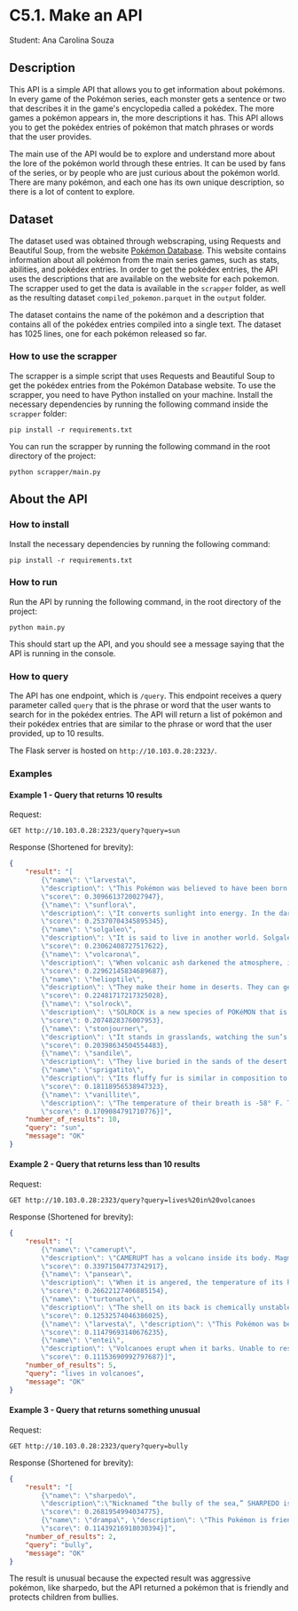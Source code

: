# C5.1. Make an API
Student: Ana Carolina Souza

## Description
This API is a simple API that allows you to get information about pokémons. In every game of the Pokémon series, each monster gets a sentence or two that describes it in the game's encyclopedia called a pokédex. The more games a pokémon appears in, the more descriptions it has. This API allows you to get the pokédex entries of pokémon that match phrases or words that the user provides.

The main use of the API would be to explore and understand more about the lore of the pokémon world through these entries. It can be used by fans of the series, or by people who are just curious about the pokémon world. There are many pokémon, and each one has its own unique description, so there is a lot of content to explore.

## Dataset
The dataset used was obtained through webscraping, using Requests and Beautiful Soup, from the website [Pokémon Database](https://pokemondb.net/). This website contains information about all pokémon from the main series games, such as stats, abilities, and pokédex entries. In order to get the pokédex entries, the API uses the descriptions that are available on the website for each pokemon. The scrapper used to get the data is available in the `scrapper` folder, as well as the resulting dataset `compiled_pokemon.parquet` in the `output` folder.

The dataset contains the name of the pokémon and a description that contains all of the pokédex entries compiled into a single text. The dataset has 1025 lines, one for each pokémon released so far.

### How to use the scrapper
The scrapper is a simple script that uses Requests and Beautiful Soup to get the pokédex entries from the Pokémon Database website. To use the scrapper, you need to have Python installed on your machine.
Install the necessary dependencies by running the following command inside the `scrapper` folder:
```
pip install -r requirements.txt
```

You can run the scrapper by running the following command in the root directory of the project:
```
python scrapper/main.py
```

## About the API
### How to install
Install the necessary dependencies by running the following command:
```
pip install -r requirements.txt
```

### How to run
Run the API by running the following command, in the root directory of the project:
```
python main.py
```
This should start up the API, and you should see a message saying that the API is running in the console.

### How to query
The API has one endpoint, which is `/query`. This endpoint receives a query parameter called `query` that is the phrase or word that the user wants to search for in the pokédex entries. The API will return a list of pokémon and their pokédex entries that are similar to the phrase or word that the user provided, up to 10 results.

The Flask server is hosted on `http://10.103.0.28:2323/`.

### Examples

#### Example 1 - Query that returns 10 results
Request:
```
GET http://10.103.0.28:2323/query?query=sun
```
Response (Shortened for brevity):
```json
{
    "result": "[
        {\"name\": \"larvesta\",
        \"description\": \"This Pokémon was believed to have been born from the sun. When it evolves, its entire body is engulfed in flames. \",
        \"score\": 0.3096613720027947},
        {\"name\": \"sunflora\",
        \"description\": \"It converts sunlight into energy. In the darkness after sunset, it closes its petals and becomes still. In the daytime, it rushes about in a hectic manner, but it comes to a complete stop when the sun sets. \",
        \"score\": 0.25370704345895345},
        {\"name\": \"solgaleo\",
        \"description\": \"It is said to live in another world. Solgaleo was once known as the Beast That Devours the Sun.\",
        \"score\": 0.23062408727517622},
        {\"name\": \"volcarona\",
        \"description\": \"When volcanic ash darkened the atmosphere, it is said that Volcarona’s fire provided a replacement for the sun. \",
        \"score\": 0.22962145834689687},
        {\"name\": \"helioptile\",
        \"description\": \"They make their home in deserts. They can generate their energy from basking in the sun, so eating food is not a requirement.\",
        \"score\": 0.22481717217325028},
        {\"name\": \"solrock\",
        \"description\": \"SOLROCK is a new species of POKéMON that is said to have fallen from space. It floats in air and moves silently. In battle, this POKéMON releases intensely bright light. Sunlight is the source of SOLROCK’s power.\",
        \"score\": 0.2074828376007953},
        {\"name\": \"stonjourner\",
        \"description\": \"It stands in grasslands, watching the sun’s descent from zenith to horizon. This Pokémon has a talent for delivering dynamic kicks.\",
        \"score\": 0.20398634504554483},
        {\"name\": \"sandile\",
        \"description\": \"They live buried in the sands of the desert. The sun-warmed sands prevent their body temperature from dropping. It moves along below the sand’s surface, except for its nose and eyes. \", \"score\": 0.19157121316744447},
        {\"name\": \"sprigatito\",
        \"description\": \"Its fluffy fur is similar in composition to plants. This Pokémon frequently washes its face to keep it from drying out. The sweet scent its body gives off mesmerizes those around it. The scent grows stronger when this Pokémon is in the sun.\",
        \"score\": 0.18118956538947323},
        {\"name\": \"vanillite\",
        \"description\": \"The temperature of their breath is -58° F. They create snow crystals and make snow fall in the areas around them. This Pokémon formed from icicles bathed in energy from the morning sun. It sleeps buried in snow.\",
        \"score\": 0.1709084791710776}]",
    "number_of_results": 10,
    "query": "sun",
    "message": "OK"
}
```

#### Example 2 - Query that returns less than 10 results
Request:
```
GET http://10.103.0.28:2323/query?query=lives%20in%20volcanoes
```

Response (Shortened for brevity):
```json
{
    "result": "[
        {\"name\": \"camerupt\",
        \"description\": \"CAMERUPT has a volcano inside its body. Magma of 18,000 degrees F courses through its body. Occasionally, the humps on this POKéMON’s back erupt, spewing the superheated magma.It lives in the crater of a volcano.\",
        \"score\": 0.33971504773742917},
        {\"name\": \"pansear\",
        \"description\": \"When it is angered, the temperature of its head tuft reaches 600° F. It uses its tuft to roast berries. This Pokémon lives in caves in volcanoes. The fire within the tuft on its head can reach 600° F. Very intelligent, it roasts berries before eating them.\",
        \"score\": 0.26622127406885154},
        {\"name\": \"turtonator\",
        \"description\": \"The shell on its back is chemically unstable and explodes violently if struck. The hole in its stomach is its weak point. It lives in volcanoes and eats sulfur and other minerals. Materials from the food it eats form the basis of its explosive shell. Its exploding shell poses a real danger but is sensitive to moisture.\",
        \"score\": 0.12532574046386025},
        {\"name\": \"larvesta\", \"description\": \"This Pokémon was believed to have been born from the sun. When it evolves, its entire body is engulfed in flames. The base of volcanoes is where they make their homes. \",
        \"score\": 0.11479693140676235},
        {\"name\": \"entei\",
        \"description\": \"Volcanoes erupt when it barks. Unable to restrain its extreme power, it races headlong around the land. A POKéMON that races across the land. It is said that one is born every time a new volcano appears. This brawny POKéMON courses around the earth, spouting flames hotter than a volcano’s magma. ENTEI embodies the passion of magma. This POKéMON is thought to have been born in the eruption of a volcano.\",
        \"score\": 0.11153690992797687}]",
    "number_of_results": 5,
    "query": "lives in volcanoes",
    "message": "OK"
}
```

#### Example 3 - Query that returns something unusual

Request:
```
GET http://10.103.0.28:2323/query?query=bully
```

Response (Shortened for brevity):
```json
{
    "result": "[
        {\"name\": \"sharpedo\",
        \"description\":\"Nicknamed “the bully of the sea,” SHARPEDO is widely feared. Its cruel fangs grow back immediately if they snap off.\",
        \"score\": 0.2681954994034775},
        {\"name\": \"drampa\", \"description\": \"This Pokémon is friendly to people and loves children most of all. It comes from deep in the mountains to play with children it likes in town. If a child it has made friends with is bullied, Drampa will find the bully’s house and burn it to the ground. It appears in towns and plays with the children.\",
        \"score\": 0.11439216918030394}]",
    "number_of_results": 2,
    "query": "bully",
    "message": "OK"
}
```

The result is unusual because the expected result was aggressive pokémon, like sharpedo, but the API returned a pokémon that is friendly and protects children from bullies.